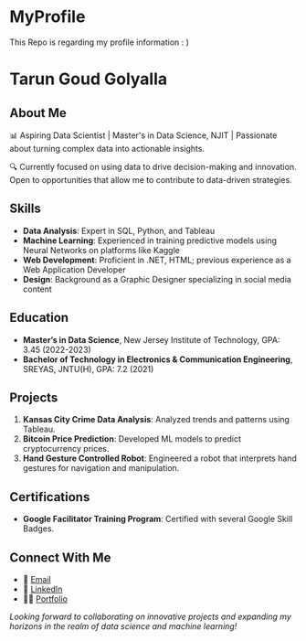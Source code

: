 # MyProfile
This Repo is regarding my profile information  : )

# Tarun Goud Golyalla

## About Me
📊 Aspiring Data Scientist | Master's in Data Science, NJIT | Passionate about turning complex data into actionable insights.

🔍 Currently focused on using data to drive decision-making and innovation. Open to opportunities that allow me to contribute to data-driven strategies.

## Skills
- **Data Analysis**: Expert in SQL, Python, and Tableau
- **Machine Learning**: Experienced in training predictive models using Neural Networks on platforms like Kaggle
- **Web Development**: Proficient in .NET, HTML; previous experience as a Web Application Developer
- **Design**: Background as a Graphic Designer specializing in social media content

## Education
- **Master’s in Data Science**, New Jersey Institute of Technology, GPA: 3.45 (2022-2023)
- **Bachelor of Technology in Electronics & Communication Engineering**, SREYAS, JNTU(H), GPA: 7.2 (2021)

## Projects
1. **Kansas City Crime Data Analysis**: Analyzed trends and patterns using Tableau.
2. **Bitcoin Price Prediction**: Developed ML models to predict cryptocurrency prices.
3. **Hand Gesture Controlled Robot**: Engineered a robot that interprets hand gestures for navigation and manipulation.

## Certifications
- **Google Facilitator Training Program**: Certified with several Google Skill Badges.

## Connect With Me
- 📧 [Email](mailto:tarungolyalla97@gmail.com)
- 🔗 [LinkedIn](www.linkedin.com/in/tarun-goud-5b8551159)
- 👨‍💻 [Portfolio](#) <!-- Add your Portfolio URL here -->

*Looking forward to collaborating on innovative projects and expanding my horizons in the realm of data science and machine learning!*

